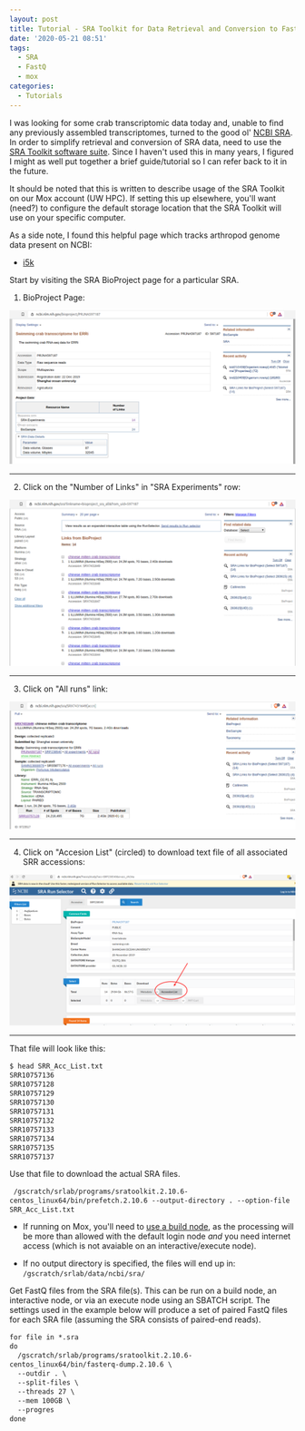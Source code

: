 ```yaml
---
layout: post
title: Tutorial - SRA Toolkit for Data Retrieval and Conversion to FastQ
date: '2020-05-21 08:51'
tags:
  - SRA
  - FastQ
  - mox
categories:
  - Tutorials
---
```

I was looking for some crab transcriptomic data today and, unable to find any previously assembled transcriptomes, turned to the good ol' [NCBI SRA](https://www.ncbi.nlm.nih.gov/sra). In order to simplify retrieval and conversion of SRA data, need to use the [SRA Toolkit software suite](https://trace.ncbi.nlm.nih.gov/Traces/sra/sra.cgi?view=software). Since I haven't used this in many years, I figured I might as well put together a brief guide/tutorial so I can refer back to it in the future.

It should be noted that this is written to describe usage of the SRA Toolkit on our Mox account (UW HPC). If setting this up elsewhere, you'll want (need?) to configure the default storage location that the SRA Toolkit will use on your specific computer.

As a side note, I found this helpful page which tracks arthropod genome data present on NCBI:

- [i5k](https://i5k.github.io/arthropod_genomes_at_ncbi)

Start by visiting the SRA BioProject page for a particular SRA.


1. BioProject Page:

![sra_tools_tutorial_bioproject](https://github.com/RobertsLab/sams-notebook/blob/master/images/screencaps/sra_tools_tutorial_bioproject.png?raw=true)

---

2. Click on the "Number of Links" in "SRA Experiments" row:

![sra_tools_tutorial_sra-experiments](https://github.com/RobertsLab/sams-notebook/blob/master/images/screencaps/sra_tools_tutorial_sra-experiments.png?raw=true)

---

3. Click on "All runs" link:


![sra_tools_tutorial_sra-accession](https://github.com/RobertsLab/sams-notebook/blob/master/images/screencaps/sra_tools_tutorial_sra-accession.png?raw=true)

---

4. Click on "Accesion List" (circled) to download text file of all associated SRR accessions:

![sra_tools_tutorial_all-runs](https://github.com/RobertsLab/sams-notebook/blob/master/images/screencaps/sra_tools_tutorial_all-runs.png?raw=true)

---


That file will look like this:

```shell
$ head SRR_Acc_List.txt
SRR10757136
SRR10757128
SRR10757129
SRR10757130
SRR10757131
SRR10757132
SRR10757133
SRR10757134
SRR10757135
SRR10757137
```

Use that file to download the actual SRA files.

```shell
 /gscratch/srlab/programs/sratoolkit.2.10.6-centos_linux64/bin/prefetch.2.10.6 --output-directory . --option-file SRR_Acc_List.txt
 ```
 - If running on Mox, you'll need to [use a build node](https://github.com/RobertsLab/hyak_mox/wiki/Node-Types), as the processing will be more than allowed with the default login node _and_ you need internet access (which is not avaiable on an interactive/execute node).

  - If no output directory is specified, the files will end up in: `/gscratch/srlab/data/ncbi/sra/`

Get FastQ files from the SRA file(s). This can be run on a build node, an interactive node, or via an execute node using an SBATCH script. The settings used in the example below will produce a set of paired FastQ files for each SRA file (assuming the SRA consists of paired-end reads).

```shell
for file in *.sra
do
  /gscratch/srlab/programs/sratoolkit.2.10.6-centos_linux64/bin/fasterq-dump.2.10.6 \
  --outdir . \
  --split-files \
  --threads 27 \
  --mem 100GB \
  --progres
done
```
